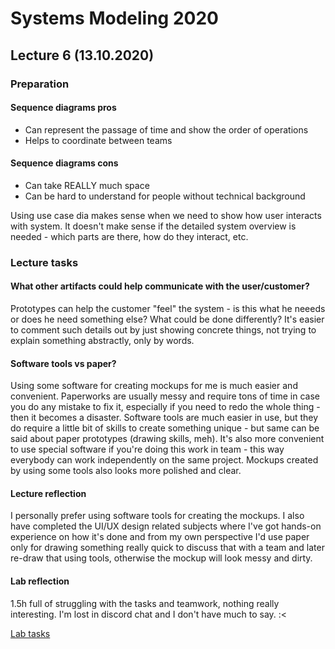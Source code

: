 # Systems Modeling 2020

## Lecture 6 (13.10.2020)

### Preparation

#### Sequence diagrams pros

* Can represent the passage of time and show the order of operations
* Helps to coordinate between teams


#### Sequence diagrams cons

* Can take REALLY much space
* Can be hard to understand for people without technical background

Using use case dia makes sense when we need to show how user interacts with system. It doesn't make sense if the detailed system overview is needed - which parts are there, how do they interact, etc.


### Lecture tasks

#### What other artifacts could help communicate with the user/customer?

Prototypes can help the customer "feel" the system - is this what he neeeds or does he need something else? What could be done differently? It's easier to comment such details out by just showing concrete things, not trying to explain something abstractly, only by words.

#### Software tools vs paper?

Using some software for creating mockups for me is much easier and convenient. Paperworks are usually messy and require tons of time in case you do any mistake to fix it, especially if you need to redo the whole thing - then it becomes a disaster. Software tools are much easier 
in use, but they do require a little bit of skills to create something unique - but same can be said about paper prototypes (drawing skills, meh). It's also more convenient to use special software if you're doing this work in team - this way
everybody can work independently on the same project. Mockups created by using some tools also looks more polished and clear. 


#### Lecture reflection

I personally prefer using software tools for creating the mockups. I also have completed the UI/UX design related subjects where I've got hands-on experience on how it's done and from my own perspective I'd use
paper only for drawing something really quick to discuss that with a team and later re-draw that using tools, otherwise the mockup will look messy and dirty.
 
#### Lab reflection

1.5h full of struggling with the tasks and teamwork, nothing really interesting. I'm lost in discord chat and I don't have much to say. :<



[Lab tasks](/team/Lab_13.10_tasks.md)